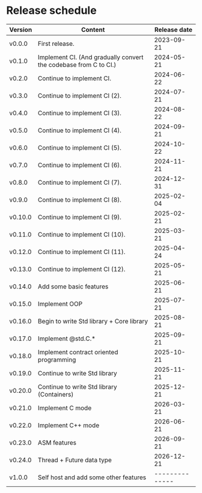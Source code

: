 # Release schedule

| Version | Content                                                          | Release date |
|---------|------------------------------------------------------------------|--------------|
| v0.0.0  | First release.                                                   | 2023-09-21   |
| v0.1.0  | Implement CI. (And gradually convert the codebase from C to CI.) | 2024-05-21   |
| v0.2.0  | Continue to implement CI.                                        | 2024-06-22   |
| v0.3.0  | Continue to implement CI (2).                                    | 2024-07-21   |
| v0.4.0  | Continue to implement CI (3).                                    | 2024-08-22   |
| v0.5.0  | Continue to implement CI (4).                                    | 2024-09-21   |
| v0.6.0  | Continue to implement CI (5).                                    | 2024-10-22   |
| v0.7.0  | Continue to implement CI (6).                                    | 2024-11-21   |
| v0.8.0  | Continue to implement CI (7).                                    | 2024-12-31   |
| v0.9.0  | Continue to implement CI (8).                                    | 2025-02-04   |
| v0.10.0 | Continue to implement CI (9).                                    | 2025-02-21   |
| v0.11.0 | Continue to implement CI (10).                                   | 2025-03-21   |
| v0.12.0 | Continue to implement CI (11).                                   | 2025-04-24   |
| v0.13.0 | Continue to implement CI (12).                                   | 2025-05-21   |
| v0.14.0 | Add some basic features                                          | 2025-06-21   |
| v0.15.0 | Implement OOP                                                    | 2025-07-21   |
| v0.16.0 | Begin to write Std library + Core library                        | 2025-08-21   |
| v0.17.0 | Implement @std.C.*                                               | 2025-09-21   |
| v0.18.0 | Implement contract oriented programming                          | 2025-10-21   |
| v0.19.0 | Continue to write Std library                                    | 2025-11-21   |
| v0.20.0 | Continue to write Std library (Containers)                       | 2025-12-21   |
| v0.21.0 | Implement C mode                                                 | 2026-03-21   |
| v0.22.0 | Implement C++ mode                                               | 2026-06-21   |
| v0.23.0 | ASM features                                                     | 2026-09-21   |
| v0.24.0 | Thread + Future data type                                        | 2026-12-21   |
| v1.0.0  | Self host and add some other features                            |--------------|
